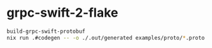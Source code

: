 # grpc-swift-2-flake

```sh
build-grpc-swift-protobuf
nix run .#codegen -- -o ./.out/generated examples/proto/*.proto
```
